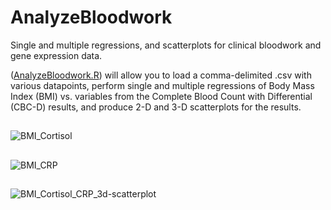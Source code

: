 # AnalyzeBloodwork
Single and multiple regressions, and scatterplots for clinical bloodwork and gene expression data.

([AnalyzeBloodwork.R](../master/AnalyzeBloodwork.R)) will allow you to load a comma-delimited .csv with various datapoints, perform single and multiple regressions of Body Mass Index (BMI) vs. variables from the Complete Blood Count with Differential (CBC-D) results, and produce 2-D and 3-D scatterplots for the results. 
##
![BMI_Cortisol](../master/Images/CORTxBMI.png?sanitize=true)
##
##
![BMI_CRP](../master/Images/BMIxCRP.png?sanitize=true)
##
##
![BMI_Cortisol_CRP_3d-scatterplot](../master/Images/MultipleRegression_3way.png?sanitize=true)
##
